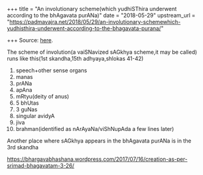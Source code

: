 +++
title = "An involutionary scheme(which yudhiSThira underwent according to the bhAgavata purANa)"
date = "2018-05-29"
upstream_url = "https://padmavajra.net/2018/05/29/an-involutionary-schemewhich-yudhisthira-underwent-according-to-the-bhagavata-purana/"

+++
Source: [here](https://padmavajra.net/2018/05/29/an-involutionary-schemewhich-yudhisthira-underwent-according-to-the-bhagavata-purana/).

The scheme of involution(a vaiSNavized sAGkhya scheme,it may be called)
runs like this(1st skandha,15th adhyaya,shlokas 41-42)

1.  speech+other sense organs
2.  manas
3.  prANa
4.  apAna
5.  mRtyu(deity of anus)
6.  5 bhUtas
7.  3 guNas
8.  singular avidyA
9.  jiva
10. brahman(identified as nArAyaNa/viShNupAda a few lines later)

Another place where sAGkhya appears in the bhAgavata purANa is in the
3rd skandha

<https://bhargavabhashana.wordpress.com/2017/07/16/creation-as-per-srimad-bhagavatam-3-26/>




